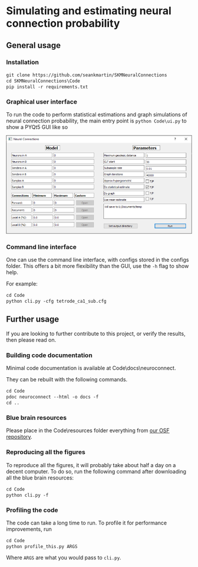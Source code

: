 # Simulating and estimating neural connection probability

## General usage
### Installation
```
git clone https://github.com/seankmartin/SKMNeuralConnections
cd SKMNeuralConnections\Code
pip install -r requirements.txt
```

### Graphical user interface
To run the code to perform statistical estimations and graph simulations of neural connection probability,
the main entry point is `python Code\ui.py` to show a PYQt5 GUI like so

![GUI image](Code/assets/UIpic.png)


### Command line interface
One can use the command line interface, with configs stored in the configs folder.
This offers a bit more flexibility than the GUI, use the `-h` flag to show help.

For example:

```
cd Code
python cli.py -cfg tetrode_ca1_sub.cfg
```

## Further usage
If you are looking to further contribute to this project, or verify the results, then please read on.

### Building code documentation
Minimal code documentation is available at Code\docs\neuroconnect.

They can be rebuilt with the following commands.

```
cd Code
pdoc neuroconnect --html -o docs -f
cd ..
```

### Blue brain resources
Please place in the Code\resources folder everything from [our OSF repository](https://osf.io/u396f/).

### Reproducing all the figures
To reproduce all the figures, it will probably take about half a day on a decent computer.
To do so, run the following command after downloading all the blue brain resources:

```
cd Code
python cli.py -f
```

### Profiling the code
The code can take a long time to run. To profile it for performance improvements, run

```
cd Code
python profile_this.py ARGS
```

Where `ARGS` are what you would pass to `cli.py`.
